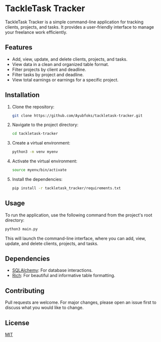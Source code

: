 # TackleTask Tracker

TackleTask Tracker is a simple command-line application for tracking clients, projects, and tasks. It provides a user-friendly interface to manage your freelance work efficiently.

## Features

*   Add, view, update, and delete clients, projects, and tasks.
*   View data in a clean and organized table format.
*   Filter projects by client and deadline.
*   Filter tasks by project and deadline.
*   View total earnings or earnings for a specific project.

## Installation

1.  Clone the repository:
    ```bash
    git clone https://github.com/Ayubfoks/tackletask-tracker.git
    ```
2.  Navigate to the project directory:
    ```bash
    cd tackletask-tracker
    ```
3.  Create a virtual environment:
    ```bash
    python3 -m venv myenv
    ```
4.  Activate the virtual environment:
    ```bash
    source myenv/bin/activate
    ```
5.  Install the dependencies:
    ```bash
    pip install -r tackletask_tracker/requirements.txt
    ```

## Usage

To run the application, use the following command from the project's root directory:

```bash
python3 main.py
```

This will launch the command-line interface, where you can add, view, update, and delete clients, projects, and tasks.

## Dependencies

*   [SQLAlchemy](https://www.sqlalchemy.org/): For database interactions.
*   [Rich](https://rich.readthedocs.io/): For beautiful and informative table formatting.

## Contributing

Pull requests are welcome. For major changes, please open an issue first to discuss what you would like to change.

## License

[MIT](https://choosealicense.com/licenses/mit/)